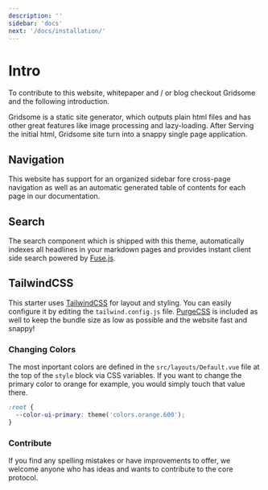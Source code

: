 ```yaml
---
description: ''
sidebar: 'docs'
next: '/docs/installation/'
---
```


# Intro
To contribute to this website, whitepaper and / or blog checkout Gridsome and the following introduction.

Gridsome is a static site generator, which outputs plain html files and has other great features like image processing and lazy-loading. After Serving the initial html, Gridsome site turn into a snappy single page application.

## Navigation

This website has support for an organized sidebar fore cross-page navigation as well as an automatic generated table of contents for each page in our documentation.

## Search

The search component which is shipped with this theme, automatically indexes all headlines in your markdown pages and provides instant client side search powered by [Fuse.js](https://fusejs.io/).

## TailwindCSS

This starter uses [TailwindCSS](https://tailwindcss.com/) for layout and styling. You can easily configure it by editing the `tailwind.config.js` file. [PurgeCSS](https://purgecss.com/) is included as well to keep the bundle size as low as possible and the website fast and snappy!

### Changing Colors

The most inportant colors are defined in the `src/layouts/Default.vue` file at the top of the `style` block via CSS variables. If you want to change the primary color to orange for example, you would simply touch that value there.

```css
:root {
  --color-ui-primary: theme('colors.orange.600');
}
```

### Contribute

If you find any spelling mistakes or have improvements to offer, we welcome anyone who has ideas and wants to contribute to the core protocol.